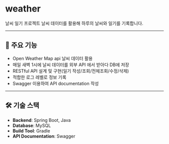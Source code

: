 # weather

날씨 일기 프로젝트
날씨 데이터를 활용해 하루의 날씨와 일기를 기록합니다.

---

## 🚀 주요 기능

- Open Weather Map api 날씨 데이터 활용
- 매일 새벽 1시에 날씨 데이터를 외부 API 에서 받아다 DB에 저장
- RESTful API 설계 및 구현(일기 작성/조회/전체조회/수정/삭제)
- 적합한 로그 레벨로 정보 기록
- Swagger 이용하여 API documentation 작성

---

## 🛠️ 기술 스택

- **Backend**: Spring Boot, Java
- **Database**: MySQL
- **Build Tool**: Gradle
- **API Documentation**: Swagger